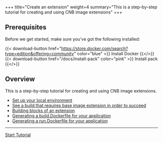 +++
title="Create an extension"
weight=4
summary="This is a step-by-step tutorial for creating and using CNB image extensions"
+++

<!--+if false+-->
## Prerequisites

Before we get started, make sure you've got the following installed:

{{< download-button href="https://store.docker.com/search?type=edition&offering=community" color="blue" >}} Install Docker {{</>}}
{{< download-button href="/docs/install-pack" color="pink" >}} Install pack {{</>}}

## Overview
<!--+end+-->

This is a step-by-step tutorial for creating and using CNB image extensions.

- [Set up your local environment](/docs/extension-author-guide/create-extension/setup-local-environment)
- [See a build that requires base image extension in order to succeed](/docs/extension-author-guide/create-extension/why-dockerfiles)
- [Building blocks of an extension](/docs/extension-author-guide/create-extension/building-blocks-extension)
- [Generating a build.Dockerfile for your application](/docs/extension-author-guide/create-extension/build-dockerfile)
- [Generating a run.Dockerfile for your application](/docs/extension-author-guide/create-extension/run-dockerfile)

<!--+if false+-->
---

<a href="/docs/extension-author-guide/create-extension/setup-local-environment" class="button bg-pink">Start Tutorial</a>
<!--+end+-->